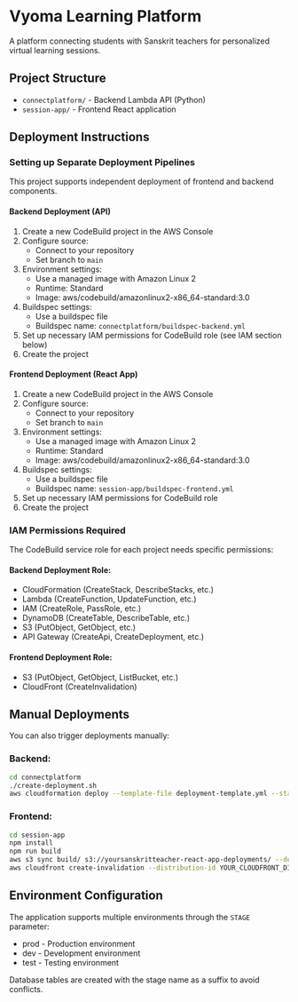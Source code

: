 # Vyoma Learning Platform

A platform connecting students with Sanskrit teachers for personalized virtual learning sessions.

## Project Structure

- `connectplatform/` - Backend Lambda API (Python)
- `session-app/` - Frontend React application

## Deployment Instructions

### Setting up Separate Deployment Pipelines

This project supports independent deployment of frontend and backend components.

#### Backend Deployment (API)

1. Create a new CodeBuild project in the AWS Console
2. Configure source:
   - Connect to your repository
   - Set branch to `main`
3. Environment settings:
   - Use a managed image with Amazon Linux 2
   - Runtime: Standard
   - Image: aws/codebuild/amazonlinux2-x86_64-standard:3.0
4. Buildspec settings:
   - Use a buildspec file
   - Buildspec name: `connectplatform/buildspec-backend.yml`
5. Set up necessary IAM permissions for CodeBuild role (see IAM section below)
6. Create the project

#### Frontend Deployment (React App)

1. Create a new CodeBuild project in the AWS Console
2. Configure source:
   - Connect to your repository
   - Set branch to `main`
3. Environment settings:
   - Use a managed image with Amazon Linux 2
   - Runtime: Standard
   - Image: aws/codebuild/amazonlinux2-x86_64-standard:3.0
4. Buildspec settings:
   - Use a buildspec file
   - Buildspec name: `session-app/buildspec-frontend.yml`
5. Set up necessary IAM permissions for CodeBuild role
6. Create the project

### IAM Permissions Required

The CodeBuild service role for each project needs specific permissions:

#### Backend Deployment Role:
- CloudFormation (CreateStack, DescribeStacks, etc.)
- Lambda (CreateFunction, UpdateFunction, etc.)
- IAM (CreateRole, PassRole, etc.)
- DynamoDB (CreateTable, DescribeTable, etc.)
- S3 (PutObject, GetObject, etc.)
- API Gateway (CreateApi, CreateDeployment, etc.)

#### Frontend Deployment Role:
- S3 (PutObject, GetObject, ListBucket, etc.)
- CloudFront (CreateInvalidation)

## Manual Deployments

You can also trigger deployments manually:

### Backend:
```bash
cd connectplatform
./create-deployment.sh
aws cloudformation deploy --template-file deployment-template.yml --stack-name yoursanskritteacher-api --parameter-overrides Stage=prod Region=us-east-1 --capabilities CAPABILITY_IAM CAPABILITY_NAMED_IAM CAPABILITY_AUTO_EXPAND --no-fail-on-empty-changeset --region us-east-1
```

### Frontend:
```bash
cd session-app
npm install
npm run build
aws s3 sync build/ s3://yoursanskritteacher-react-app-deployments/ --delete
aws cloudfront create-invalidation --distribution-id YOUR_CLOUDFRONT_DISTRIBUTION_ID --paths "/*"
```

## Environment Configuration

The application supports multiple environments through the `STAGE` parameter:

- prod - Production environment
- dev - Development environment 
- test - Testing environment

Database tables are created with the stage name as a suffix to avoid conflicts.
